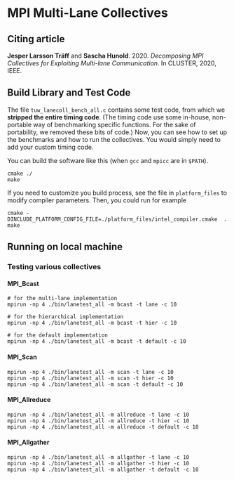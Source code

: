 
# MPI Multi-Lane Collectives

## Citing article

**Jesper Larsson Träff** and **Sascha Hunold**. 2020. *Decomposing MPI Collectives for Exploiting Multi-lane Communication*. In CLUSTER, 2020, IEEE.

## Build Library and Test Code

The file `tuw_lanecoll_bench_all.c` contains some test code, from which we **stripped the entire timing code**.
(The timing code use some in-house, non-portable way of benchmarking specific functions. For the sake of portability, we removed these bits of code.)
Now, you can see how to set up the benchmarks and how to run the collectives. You would simply need to add your custom timing code.

You can build the software like this (when `gcc` and `mpicc` are in `$PATH`). 
```
cmake ./
make
```

If you need to customize you build process, see the file in `platform_files`
to modify compiler parameters. Then, you could run for example
```
cmake -DINCLUDE_PLATFORM_CONFIG_FILE=./platform_files/intel_compiler.cmake  .
make
```

## Running on local machine

### Testing various collectives

#### MPI_Bcast

```
# for the multi-lane implementation
mpirun -np 4 ./bin/lanetest_all -m bcast -t lane -c 10 

# for the hierarchical implementation
mpirun -np 4 ./bin/lanetest_all -m bcast -t hier -c 10

# for the default implementation
mpirun -np 4 ./bin/lanetest_all -m bcast -t default -c 10
```

#### MPI_Scan

```
mpirun -np 4 ./bin/lanetest_all -m scan -t lane -c 10 
mpirun -np 4 ./bin/lanetest_all -m scan -t hier -c 10 
mpirun -np 4 ./bin/lanetest_all -m scan -t default -c 10 
```

#### MPI_Allreduce

```
mpirun -np 4 ./bin/lanetest_all -m allreduce -t lane -c 10 
mpirun -np 4 ./bin/lanetest_all -m allreduce -t hier -c 10 
mpirun -np 4 ./bin/lanetest_all -m allreduce -t default -c 10 
```

#### MPI_Allgather

```
mpirun -np 4 ./bin/lanetest_all -m allgather -t lane -c 10 
mpirun -np 4 ./bin/lanetest_all -m allgather -t hier -c 10 
mpirun -np 4 ./bin/lanetest_all -m allgather -t default -c 10 
```

